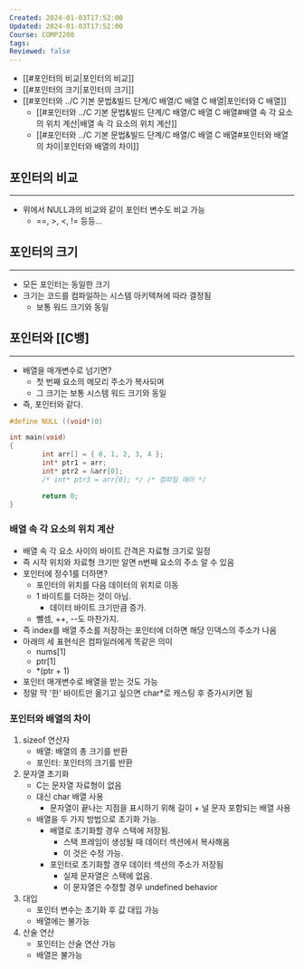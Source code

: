 ```yaml
---
Created: 2024-01-03T17:52:00
Updated: 2024-01-03T17:52:00
Course: COMP2200
tags: 
Reviewed: false
---
```

- [[#포인터의 비교|포인터의 비교]]
- [[#포인터의 크기|포인터의 크기]]
- [[#포인터와 ../C 기본 문법&빌드 단계/C 배열/C 배열 C 배열|포인터와 C 배열]]
	- [[#포인터와 ../C 기본 문법&빌드 단계/C 배열/C 배열 C 배열#배열 속 각 요소의 위치 계산|배열 속 각 요소의 위치 계산]]
	- [[#포인터와 ../C 기본 문법&빌드 단계/C 배열/C 배열 C 배열#포인터와 배열의 차이|포인터와 배열의 차이]]


## 포인터의 비교
---
- 위에서 NULL과의 비교와 같이 포인터 변수도 비교 가능
	- \==, >, <, != 등등...

## 포인터의 크기
---
- 모든 포인터는 동일한 크기
- 크기는 코드를 컴파일하는 시스템 아키텍쳐에 따라 결정됨
	- 보통 워드 크기와 동일

## 포인터와 [[C뱅]
---
- 배열을 매개변수로 넘기면?
	- 첫 번째 요소의 메모리 주소가 복사되며
	- 그 크기는 보통 시스템 워드 크기와 동일
- 즉, 포인터와 같다.
```c
#define NULL ((void*)0)

int main(void)
{
        int arr[] = { 0, 1, 2, 3, 4 };
        int* ptr1 = arr;
        int* ptr2 = &arr[0];
        /* int* ptr3 = arr[0]; */ /* 컴파일 에러 */

        return 0;
}
```

### 배열 속 각 요소의 위치 계산
- 배열 속 각 요소 사이의 바이트 간격은 자료형 크기로 일정
- 즉 시작 위치와 자료형 크기만 알면 n번째 요소의 주소 알 수 있음
- 포인터에 정수1를 더하면?
	- 포인터의 위치를 다음 데이터의 위치로 이동
	- 1 바이트를 더하는 것이 아님.
		- 데이터 바이트 크기만큼 증가.
	- 뺄셈, ++, --도 마찬가지.
- 즉 index를 배열 주소를 저장하는 포인터에 더하면 해당 인덱스의 주소가 나옴
- 아래의 세 표현식은 컴파일러에게 똑같은 의미
	- nums\[1]
	- ptr\[1]
	- \*(ptr + 1)
- 포인터 매개변수로 배열을 받는 것도 가능
- 정말 딱 '한' 바이트만 옮기고 싶으면 char\*로 캐스팅 후 증가시키면 됨

### 포인터와 배열의 차이
1. sizeof 연산자
	- 배열: 배열의 총 크기를 반환
	- 포인터: 포인터의 크기를 반환
1. 문자열 초기화
	-  C는 문자열 자료형이 없음
	- 대신 char 배열 사용
		- 문자열이 끝나는 지점을 표시하기 위해 길이 + 널 문자 포함되는 배열 사용
	- 배열을 두 가지 방법으로 초기화 가능.
		- 배열로 초기화할 경우 스택에 저장됨.
			- 스택 프레임이 생성될 때 데이터 섹션에서 복사해옴
			- 이 것은 수정 가능.
		- 포인터로 초기화할 경우 데이터 섹션의 주소가 저장됨
			- 실제 문자열은 스택에 없음.
			- 이 문자열은 수정할 경우 undefined behavior	
1. 대입
	- 포인터 변수는 초기화 후 값 대입 가능
	- 배열에는 불가능
1. 산술 연산
	- 포인터는 산술 연산 가능
	- 배열은 불가능
